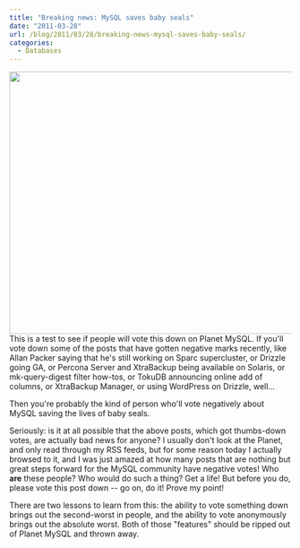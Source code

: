 ```yaml
---
title: "Breaking news: MySQL saves baby seals"
date: "2011-03-28"
url: /blog/2011/03/28/breaking-news-mysql-saves-baby-seals/
categories:
  - Databases
---
```

<img src="/media/2011/03/baby-seal.jpg" alt="" title="baby-seal" width="600" height="468" /> 
This is a test to see if people will vote this down on Planet MySQL. If you'll vote down some of the posts that have gotten negative marks recently, like Allan Packer saying that he's still working on Sparc supercluster, or Drizzle going GA, or Percona Server and XtraBackup being available on Solaris, or mk-query-digest filter how-tos, or TokuDB announcing online add of columns, or XtraBackup Manager, or using WordPress on Drizzle, well&#8230;

Then you're probably the kind of person who'll vote negatively about MySQL saving the lives of baby seals.

Seriously: is it at all possible that the above posts, which got thumbs-down votes, are actually bad news for anyone? I usually don't look at the Planet, and only read through my RSS feeds, but for some reason today I actually browsed to it, and I was just amazed at how many posts that are nothing but great steps forward for the MySQL community have negative votes! Who **are** these people? Who would do such a thing? Get a life! But before you do, please vote this post down -- go on, do it! Prove my point!

There are two lessons to learn from this: the ability to vote something down brings out the second-worst in people, and the ability to vote anonymously brings out the absolute worst. Both of those "features" should be ripped out of Planet MySQL and thrown away.
